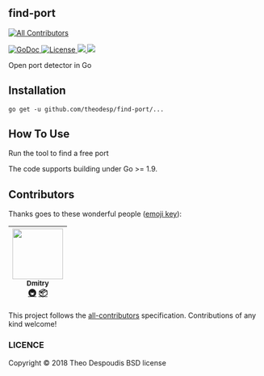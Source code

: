 find-port
---
[![All Contributors](https://img.shields.io/badge/all_contributors-1-orange.svg?style=flat-square)](#contributors)

<a href="https://godoc.org/github.com/theodesp/find-port">
<img src="https://godoc.org/github.com/theodesp/find-port?status.svg" alt="GoDoc">
</a>

<a href="https://opensource.org/licenses/BSD" rel="nofollow">
<img src="https://img.shields.io/github/license/mashape/apistatus.svg" alt="License"/>
</a>

<a href="https://travis-ci.org/theodesp/find-port" rel="nofollow">
<img src="https://travis-ci.org/theodesp/find-port.svg?branch=master" />
</a>

<a href="https://codecov.io/gh/theodesp/find-port">
  <img src="https://codecov.io/gh/theodesp/find-port/branch/master/graph/badge.svg" />
</a>

Open port detector in Go

## Installation

```
go get -u github.com/theodesp/find-port/...
```

## How To Use

Run the tool to find a free port

The code supports building under Go >= 1.9.

## Contributors

Thanks goes to these wonderful people ([emoji key](https://github.com/kentcdodds/all-contributors#emoji-key)):

<!-- ALL-CONTRIBUTORS-LIST:START - Do not remove or modify this section -->
<!-- prettier-ignore -->
| [<img src="https://avatars2.githubusercontent.com/u/722990?v=4" width="100px;"/><br /><sub><b>Dmitry</b></sub>](https://github.com/condemil)<br />[🚇](#infra-condemil "Infrastructure (Hosting, Build-Tools, etc)") [📦](#platform-condemil "Packaging/porting to new platform") |
| :---: |
<!-- ALL-CONTRIBUTORS-LIST:END -->

This project follows the [all-contributors](https://github.com/kentcdodds/all-contributors) specification. Contributions of any kind welcome!

### LICENCE

Copyright © 2018 Theo Despoudis BSD license
